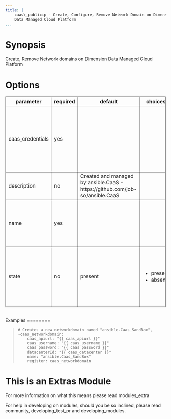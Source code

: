 ```yaml
---
title: |
    caas\_publicip - Create, Configure, Remove Network Domain on Dimension
    Data Managed Cloud Platform
...
```


Synopsis
========

Create, Remove Network domains on Dimension Data Managed Cloud Platform

Options
=======

<table border=1 cellpadding=4>
<tr>
<th class="head">parameter</th>
<th class="head">required</th>
<th class="head">default</th>
<th class="head">choices</th>
<th class="head">comments</th>
</tr>
        <tr>
<td>caas_credentials<br/><div style="font-size: small;"></div></td>
<td>yes</td>
<td></td>
    <td><ul></ul></td>
    <td><div>Complexe variable containing credentials. From an external file or from module caas_credentials (See related documentation)</div></td></tr>
        <tr>
<td>description<br/><div style="font-size: small;"></div></td>
<td>no</td>
<td>Created and managed by ansible.CaaS - https://github.com/job-so/ansible.CaaS</td>
    <td><ul></ul></td>
    <td><div>Maximum length: 255 characters.</div></td></tr>
        <tr>
<td>name<br/><div style="font-size: small;"></div></td>
<td>yes</td>
<td></td>
    <td><ul></ul></td>
    <td><div>Name that has to be given to the instance Minimum length 1 character Maximum length 75 characters.</div></td></tr>
        <tr>
<td>state<br/><div style="font-size: small;"></div></td>
<td>no</td>
<td>present</td>
    <td><ul><li>present</li><li>absent</li></ul></td>
    <td><div>Should the resource be present or absent.</div><div>Take care : Absent will powerOff and delete all servers.</div></td></tr>
    </table>
</br>
Examples
========

>     # Creates a new networkdomain named "ansible.Caas_SandBox", 
>     -caas_networkdomain:
>         caas_apiurl: "{{ caas_apiurl }}"
>         caas_username: "{{ caas_username }}"
>         caas_password: "{{ caas_password }}"
>         datacenterId: "{{ caas_datacenter }}"
>         name: "ansible.Caas_SandBox"
>         register: caas_networkdomain

This is an Extras Module
========================

For more information on what this means please read modules\_extra

For help in developing on modules, should you be so inclined, please
read community, developing\_test\_pr and developing\_modules.
